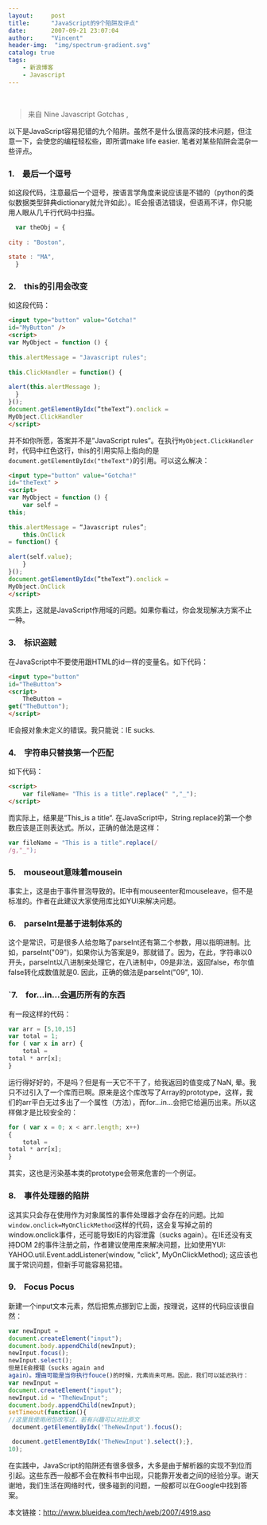 ```yaml
---
layout:     post
title:      "JavaScript的9个陷阱及评点"
date:       2007-09-21 23:07:04
author:     "Vincent"
header-img:  "img/spectrum-gradient.svg"
catalog: true
tags:
    - 新浪博客
    - Javascript
---
```



 
> 来自 Nine Javascript Gotchas ,

以下是JavaScript容易犯错的九个陷阱。虽然不是什么很高深的技术问题，但注意一下，会使您的编程轻松些，即所谓make
life easier. 笔者对某些陷阱会混杂一些评点。

### 1.　最后一个逗号

如这段代码，注意最后一个逗号，按语言学角度来说应该是不错的（python的类似数据类型辞典dictionary就允许如此）。IE会报语法错误，但语焉不详，你只能用人眼从几千行代码中扫描。

```js
  var theObj = {
       
city : "Boston",
       
state : "MA",
  }
```
### 2.　this的引用会改变
如这段代码：

```html
<input type="button" value="Gotcha!"
id="MyButton" />
<script>
var MyObject = function () {
   
this.alertMessage = "Javascript rules";
   
this.ClickHandler = function() {
       
alert(this.alertMessage );
  }
}();
document.getElementByIdx(”theText”).onclick = 
MyObject.ClickHandler
</script>
```

并不如你所愿，答案并不是”JavaScript
rules”。在执行```MyObject.ClickHandler```时，代码中红色这行，this的引用实际上指向的是```document.getElementByIdx("theText")```的引用。可以这么解决：

```html
<input type="button" value="Gotcha!"
id="theText" >
<script>
var MyObject = function () {
    var self =
this;
   
this.alertMessage = “Javascript rules”;
    this.OnClick
= function() {
       
alert(self.value);
    }
}();
document.getElementByIdx(”theText”).onclick = 
MyObject.OnClick
</script>
```

实质上，这就是JavaScript作用域的问题。如果你看过，你会发现解决方案不止一种。

### 3.　标识盗贼

在JavaScript中不要使用跟HTML的id一样的变量名。如下代码：
```html
<input type="button"
id="TheButton">
<script>
    TheButton =
get("TheButton");
</script>
```

IE会报对象未定义的错误。我只能说：IE sucks.

### 4.　字符串只替换第一个匹配

如下代码：

```html
<script>
    var fileName= "This is a title".replace(" ","_");
</script>
```

而实际上，结果是”This_is a title“.
在JavaScript中，String.replace的第一个参数应该是正则表达式。所以，正确的做法是这样：

```js
var fileName = "This is a title".replace(/
/g,"_");
```


### 5.　mouseout意味着mousein

事实上，这是由于事件冒泡导致的。IE中有mouseenter和mouseleave，但不是标准的。作者在此建议大家使用库比如YUI来解决问题。
### 6.　parseInt是基于进制体系的

这个是常识，可是很多人给忽略了parseInt还有第二个参数，用以指明进制。比如，parseInt("09")，如果你认为答案是9，那就错了。因为，在此，字符串以0开头，parseInt以八进制来处理它，在八进制中，09是非法，返回false，布尔值false转化成数值就是0.
因此，正确的做法是parseInt("09", 10).
### `7.　for...in...会遍历所有的东西
有一段这样的代码：

```js
var arr = [5,10,15]
var total = 1;
for ( var x in arr) {
    total =
total * arr[x];
}
```

运行得好好的，不是吗？但是有一天它不干了，给我返回的值变成了NaN,
晕。我只不过引入了一个库而已啊。原来是这个库改写了Array的prototype，这样，我们的arr平白无过多出了一个属性（方法），而for...in...会把它给遍历出来。所以这样做才是比较安全的：

```js
for ( var x = 0; x < arr.length; x++)
{
    total =
total * arr[x];
}
```
其实，这也是污染基本类的prototype会带来危害的一个例证。

### 8.　事件处理器的陷阱

这其实只会存在使用作为对象属性的事件处理器才会存在的问题。比如```window.onclick=MyOnClickMethod```这样的代码，这会复写掉之前的window.onclick事件，还可能导致IE的内容泄露（sucks
again）。在IE还没有支持DOM
2的事件注册之前，作者建议使用库来解决问题，比如使用YUI:
YAHOO.util.Event.addListener(window, "click",
MyOnClickMethod);
这应该也属于常识问题，但新手可能容易犯错。

### 9.　Focus Pocus

新建一个input文本元素，然后把焦点挪到它上面，按理说，这样的代码应该很自然：

```js
var newInput =
document.createElement("input");
document.body.appendChild(newInput);
newInput.focus();
newInput.select();
但是IE会报错（sucks again and
again）。理由可能是当你执行fouce()的时候，元素尚未可用。因此，我们可以延迟执行：
var newInput =
document.createElement("input");
newInput.id = "TheNewInput";
document.body.appendChild(newInput);
setTimeout(function(){
//这里我使用闭包改写过，若有兴趣可以对比原文
 document.getElementByIdx('TheNewInput').focus();

 document.getElementByIdx('TheNewInput').select();},
10);
```

在实践中，JavaScript的陷阱还有很多很多，大多是由于解析器的实现不到位而引起。这些东西一般都不会在教科书中出现，只能靠开发者之间的经验分享。谢天谢地，我们生活在网络时代，很多碰到的问题，一般都可以在Google中找到答案。

本文链接：http://www.blueidea.com/tech/web/2007/4919.asp




